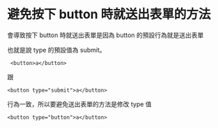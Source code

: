  # 避免按下 button 時就送出表單的方法

會導致按下 button 時就送出表單是因為 button 的預設行為就是送出表單

也就是說 type 的預設值為 submit。

```
 <button>a</button>
```

跟

```
<button type="submit">a</button>
```

行為一致，所以要避免送出表單的方法是修改 type 值

```
<button type="button">a</button>
```
